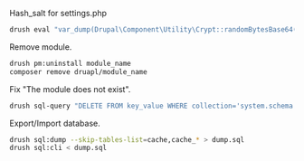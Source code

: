 Hash_salt for settings.php

``` sh
drush eval "var_dump(Drupal\Component\Utility\Crypt::randomBytesBase64(55))"
```

Remove module.
``` sh
drush pm:uninstall module_name
composer remove druapl/module_name
```

Fix "The module does not exist".
``` sh
drush sql-query "DELETE FROM key_value WHERE collection='system.schema' AND name='module_name';"
```

Export/Import database. 
``` sh
drush sql:dump --skip-tables-list=cache,cache_* > dump.sql
drush sql:cli < dump.sql
```
